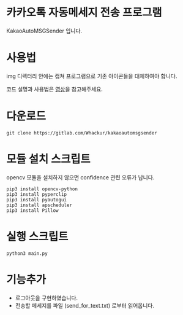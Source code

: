 # 카카오톡 자동메세지 전송 프로그램

KakaoAutoMSGSender 입니다.

# 사용법

img 디렉터리 안에는 캡쳐 프로그램으로 기존 아이콘들을 대체하여야 합니다.

코드 설명과 사용법은 [영상](https://www.youtube.com/watch?v=oNjRH1Cz9k4)을 참고해주세요.

# 다운로드

```
git clone https://gitlab.com/Whackur/kakaoautomsgsender
```

# 모듈 설치 스크립트

opencv 모듈을 설치하지 않으면 confidence 관련 오류가 납니다.

```
pip3 install opencv-python
pip3 install pyperclip
pip3 install pyautogui
pip3 install apscheduler
pip3 install Pillow
```

# 실행 스크립트

```
python3 main.py
```

# 기능추가

- 로그아웃을 구현하였습니다.
- 전송할 메세지를 파일 (send_for_text.txt) 로부터 읽어옵니다.
